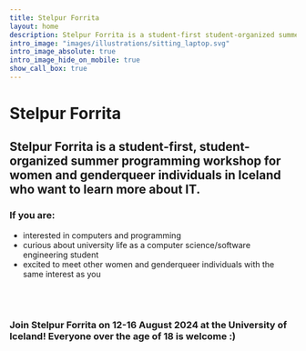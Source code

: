 ```yaml
---
title: Stelpur Forrita
layout: home
description: Stelpur Forrita is a student-first student-organized summer programming workshop for women and genderqueer individuals in Iceland. 
intro_image: "images/illustrations/sitting_laptop.svg"
intro_image_absolute: true
intro_image_hide_on_mobile: true
show_call_box: true
---
```


# Stelpur Forrita

## Stelpur Forrita is a student-first, student-organized summer programming workshop for women and genderqueer individuals in Iceland who want to learn more about IT.

### If you are:
* interested in computers and programming
* curious about university life as a computer science/software engineering student
* excited to meet other women and genderqueer individuals with the same interest as you
<br>
<br>

### Join Stelpur Forrita on 12-16 August 2024 at the University of Iceland! Everyone over the age of 18 is welcome :)

<br>

    

    
